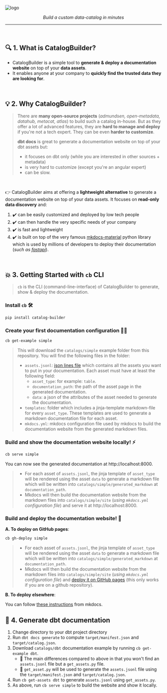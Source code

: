 ![logo](https://github.com/unytics/catalog_builder/assets/111615732/bdb75e70-c7cd-4c7b-aa28-f015011f1edb)



<p align="center">
    <em>Build a custom data-catalog in minutes</em>
</p>

---

<br>

## 🔍️ 1. What is CatalogBuilder?

- CatalogBuilder is a simple tool to **generate & deploy a documentation website** on top of your **data assets**.
- It enables anyone at your company to **quickly find the trusted data they are looking for**. 

<br>

## 💡  2. Why CatalogBuilder?

> There are **many open-source projects** (*admundsen, open-metadata, datahub, metacat, atlas*) to build such a catalog in-house. But as they offer a lot of advanced features, they are **hard to manage and deploy** if you're not a tech expert. They can be even **harder to customize**. 
> 
> **dbt docs** is great to generate a documentation website on top of your dbt assets but:
> 
> - it focuses on dbt only (while you are interested in other sources + metadata)
> - is very hard to customize (except you're an angular expert)
> - can be slow.

<br>

👉 CatalogBuilder aims at offering a **lightweight alternative** to generate a documentation website on top of your data assets. It focuses on **read-only data discovery** and:

1. ✔️ can be easily customized and deployed by low tech people
2. ✔️ can then handle the very specific needs of your company
3. ✔️ is fast and lightweight
4. ✔️ is built on top of the very famous [mkdocs-material](https://github.com/squidfunk/mkdocs-material) python library which is used by millions of developers to deploy their documentation (*such as [fastapi](https://fastapi.tiangolo.com/)*).


<br>

## 💥 3. Getting Started with `cb` CLI

> `cb` is the CLI (command-line-interface) of CatalogBuilder to generate, show & deploy the documentation.

### Install `cb` 🛠️

``` sh
pip install catalog-builder
```

### Create your first documentation configuration 👨‍💻

``` sh
cb get-example simple
```

> This will download the `catalogs/simple` example folder from this repository. You will find the following files in the folder:
> 
> - `assets.jsonl`: [json lines file](https://medium.com/@sujathamudadla1213/difference-between-ordinary-json-and-json-lines-fc746f93d75e) which contains all the assets you want to put in your documentation. Each asset must have at least the following field:
>   - `asset_type`: for example: `table`.
>   - `documentation_path`: the path of the asset page in the generated documentation.
>   - `data`: a json of the attributes of the asset needed to generate the documentation.
> - `templates`: folder which includes a jinja-template markdown-file for every `asset_type`. These templates are used to generate a markdown documentation file for each asset.
> - `mkdocs.yml`: mkdocs configuration file used by mkdocs to build the documentation website from the generated markdown files.


### Build and show the documentation website locally! ⚡

``` sh
cb serve simple
```

You can now see the generated documentation at http://localhost:8000.

> - For each asset of `assets.jsonl`, the jinja template of `asset_type` will be rendered using the asset `data` to generate a markdown file which will be written into `catalogs/simple/generated_markdown` at `documentation_path`.
> - Mkdocs will then build the documentation website from the markdown files into `catalogs/simple/site` (*using `mkdocs.yml` configuration file*) and serve it at http://localhost:8000.


### Build and deploy the documentation website! 🚀

**A. To deploy on GitHub pages**:

``` sh
cb gh-deploy simple
```

> - For each asset of `assets.jsonl`, the jinja template of `asset_type` will be rendered using the asset `data` to generate a markdown file which will be written into `catalogs/simple/generated_markdown` at `documentation_path`.
> - Mkdocs will then build the documentation website from the markdown files into `catalogs/simple/site` (*using `mkdocs.yml` configuration file*) and [deploy it on GitHub pages](https://www.mkdocs.org/user-guide/deploying-your-docs/) (this only works if you are on a github repository).


**B. To deploy elsewhere**:

You can follow [these instructions](https://www.mkdocs.org/user-guide/deploying-your-docs/#other-providers) from mkdocs.


## 💎 4. Generate dbt documentation

1. Change directory to your dbt project directory
2. Run `dbt docs generate` to compute `target/manifest.json` and `target/catalog.json`.
3. Download `catalogs/dbt` documentation example by running `cb get-example dbt`.
    - 🔴 The main differences compared to above in that you won't find an `assets.jsonl` file but a `get_assets.py` file.
    - 🔴 `get_asset.py` will be used to generate the `assets.jsonl` file using the `target/manifest.json` and `target/catalog.json`.
4. Run `cb get-assets dbt` to generate `assets.jsonl` using `get_assets.py`.
5. As above, run `cb serve simple` to build the website and show it locally.

